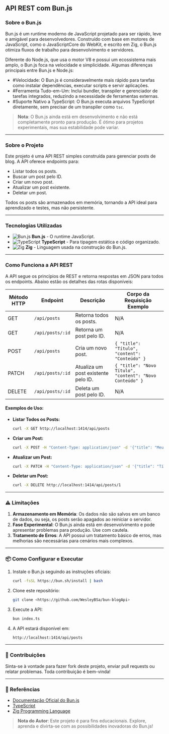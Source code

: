 ## API REST com Bun.js  

### Sobre o Bun.js  
Bun.js é um runtime moderno de JavaScript projetado para ser rápido, leve e amigável para desenvolvedores. Construído com base em motores de JavaScript, como o JavaScriptCore do WebKit, e escrito em Zig, o Bun.js otimiza fluxos de trabalho para desenvolvimento e servidores.  

Diferente do Node.js, que usa o motor V8 e possui um ecossistema mais amplo, o Bun.js foca na velocidade e simplicidade. Algumas diferenças principais entre Bun.js e Node.js:  
- #Velocidade: O Bun.js é consideravelmente mais rápido para tarefas como instalar dependências, executar scripts e servir aplicações.  
- #Ferramenta Tudo-em-Um: Inclui bundler, transpiler e gerenciador de tarefas integrados, reduzindo a necessidade de ferramentas externas.  
- #Suporte Nativo a TypeScript: O Bun.js executa arquivos TypeScript diretamente, sem precisar de um transpiler como `tsc`.  

> **Nota**: O Bun.js ainda está em desenvolvimento e não está completamente pronto para produção. É ótimo para projetos experimentais, mas sua estabilidade pode variar.  

---

### **Sobre o Projeto**  
Este projeto é uma API REST simples construída para gerenciar posts de blog. A API oferece endpoints para:  
- Listar todos os posts.  
- Buscar um post pelo ID.  
- Criar um novo post.  
- Atualizar um post existente.  
- Deletar um post.  

Todos os posts são armazenados em memória, tornando a API ideal para aprendizado e testes, mas não persistente.  

---

### **Tecnologias Utilizadas**  
- ![Bun.js](https://img.shields.io/badge/Bun.js-000000?logo=bun&logoColor=white) **Bun.js** - O runtime JavaScript.  
- ![TypeScript](https://img.shields.io/badge/TypeScript-3178C6?logo=typescript&logoColor=white) **TypeScript** - Para tipagem estática e código organizado.  
- ![Zig](https://img.shields.io/badge/Zig-FFF87E?logo=zig&logoColor=black) **Zig** - Linguagem usada na construção do Bun.js.  

---

### **Como Funciona a API REST**  

A API segue os princípios de REST e retorna respostas em JSON para todos os endpoints. Abaixo estão os detalhes das rotas disponíveis:  

| Método HTTP | Endpoint            | Descrição                          | Corpo da Requisição Exemplo  |
|-------------|---------------------|------------------------------------|------------------------------|
| GET         | `/api/posts`        | Retorna todos os posts.            | N/A                          |
| GET         | `/api/posts/:id`    | Retorna um post pelo ID.           | N/A                          |
| POST        | `/api/posts`        | Cria um novo post.                 | `{ "title": "Título", "content": "Conteúdo" }` |
| PATCH       | `/api/posts/:id`    | Atualiza um post existente pelo ID.| `{ "title": "Novo Título", "content": "Novo Conteúdo" }` |
| DELETE      | `/api/posts/:id`    | Deleta um post pelo ID.            | N/A                          |

#### Exemplos de Uso:  

- **Listar Todos os Posts:**  
  ```bash
  curl -X GET http://localhost:1414/api/posts
  ```
  
- **Criar um Post:**  
  ```bash
  curl -X POST -H "Content-Type: application/json" -d '{"title": "Meu Primeiro Post", "content": "Olá Mundo!"}' http://localhost:1414/api/posts
  ```

- **Atualizar um Post:**  
  ```bash
  curl -X PATCH -H "Content-Type: application/json" -d '{"title": "Título Atualizado", "content": "Conteúdo Atualizado"}' http://localhost:1414/api/posts/1
  ```

- **Deletar um Post:**  
  ```bash
  curl -X DELETE http://localhost:1414/api/posts/1
  ```

---

### ⚠️ **Limitações**  
1. **Armazenamento em Memória**: Os dados não são salvos em um banco de dados, ou seja, os posts serão apagados ao reiniciar o servidor.  
2. **Fase Experimental**: O Bun.js ainda está em desenvolvimento e pode apresentar problemas para produção. Use com cautela.  
3. **Tratamento de Erros**: A API possui um tratamento básico de erros, mas melhorias são necessárias para cenários mais complexos.  

---

### 📦 **Como Configurar e Executar**  

1. Instale o Bun.js seguindo as instruções oficiais:  
   ```bash
   curl -fsSL https://bun.sh/install | bash
   ```

2. Clone este repositório:  
   ```bash
   git clone <https://github.com/WesleyBSa/bun-blogApi>
   ```

3. Execute a API:  
   ```bash
   bun index.ts
   ```

4. A API estará disponível em:  
   ```bash
   http://localhost:1414/api/posts
   ```

---

### 🌟 **Contribuições**  
Sinta-se à vontade para fazer fork deste projeto, enviar pull requests ou relatar problemas. Toda contribuição é bem-vinda!  

---

### 📘 **Referências**  
- [Documentação Oficial do Bun.js](https://bun.sh)  
- [TypeScript](https://www.typescriptlang.org/)  
- [Zig Programming Language](https://ziglang.org/)  

> **Nota do Autor**: Este projeto é para fins educacionais. Explore, aprenda e divirta-se com as possibilidades inovadoras do Bun.js! 